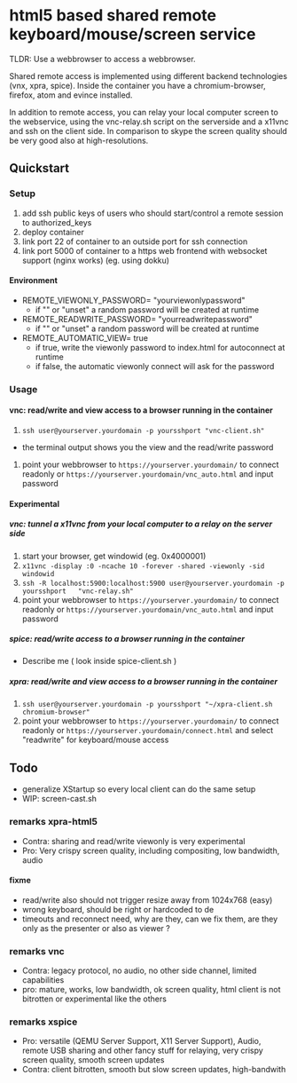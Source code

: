 # html5 based shared remote keyboard/mouse/screen service

TLDR: Use a webbrowser to access a webbrowser.

Shared remote access is implemented using different backend technologies (vnx, xpra, spice).
Inside the container you have a chromium-browser, firefox, atom and evince installed.

In addition to remote access,
you can relay your local computer screen to the webservice, using the vnc-relay.sh script on the serverside and a x11vnc and ssh on the client side. In comparison to skype the screen quality should be very good also at high-resolutions.


## Quickstart

### Setup
1. add ssh public keys of users who should start/control a remote session to authorized_keys
1. deploy container
  1. link port 22 of container to an outside port for ssh connection
  1. link port 5000 of container to a https web frontend with websocket support (nginx works)
    (eg. using dokku)

#### Environment
* REMOTE_VIEWONLY_PASSWORD= "yourviewonlypassword"
  * if "" or "unset" a random password will be created at runtime
* REMOTE_READWRITE_PASSWORD= "yourreadwritepassword"
  * if "" or "unset" a random password will be created at runtime
* REMOTE_AUTOMATIC_VIEW= true
  * if true, write the viewonly password to index.html for autoconnect at runtime
  * if false, the automatic viewonly connect will ask for the password

### Usage

#### vnc: read/write and view access to a browser running in the container

1. `ssh user@yourserver.yourdomain -p yoursshport "vnc-client.sh"`
  * the terminal output shows you the view and the read/write password
1. point your webbrowser to `https://yourserver.yourdomain/` to connect readonly or
  `https://yourserver.yourdomain/vnc_auto.html` and input password


#### Experimental

##### vnc: tunnel a x11vnc from your local computer to a relay on the server side

1. start your browser, get windowid (eg. 0x4000001)
1. `x11vnc -display :0 -ncache 10 -forever -shared -viewonly -sid windowid`
1. `ssh -R localhost:5900:localhost:5900 user@yourserver.yourdomain -p yoursshport   "vnc-relay.sh"`
1. point your webbrowser to `https://yourserver.yourdomain/` to connect readonly or
`https://yourserver.yourdomain/vnc_auto.html` and input password

##### spice: read/write access to a browser running in the container
  * Describe me ( look inside spice-client.sh )

##### xpra: read/write and view access to a browser running in the container
  1. `ssh user@yourserver.yourdomain -p yoursshport "~/xpra-client.sh chromium-browser"`
  2. point your webbrowser to `https://yourserver.yourdomain/` to connect readonly or
    `https://yourserver.yourdomain/connect.html` and select "readwrite" for keyboard/mouse access

## Todo

* generalize XStartup so every local client can do the same setup
* WIP: screen-cast.sh

### remarks xpra-html5
 * Contra: sharing and read/write viewonly is very experimental
 * Pro: Very crispy screen quality, including compositing, low bandwidth, audio

#### fixme
 * read/write also should not trigger resize away from 1024x768 (easy)
 * wrong keyboard, should be right or hardcoded to de
 * timeouts and reconnect need, why are they, can we fix them, are they only as the presenter or also as viewer ?

### remarks vnc

* Contra: legacy protocol, no audio, no other side channel, limited capabilities
* pro: mature, works, low bandwidth, ok screen quality, html client is not bitrotten or experimental like the others

### remarks xspice

* Pro: versatile (QEMU Server Support, X11 Server Support), Audio, remote USB sharing and other fancy stuff for relaying, very crispy screen quality, smooth screen updates
* Contra: client bitrotten, smooth but slow screen updates, high-bandwith
